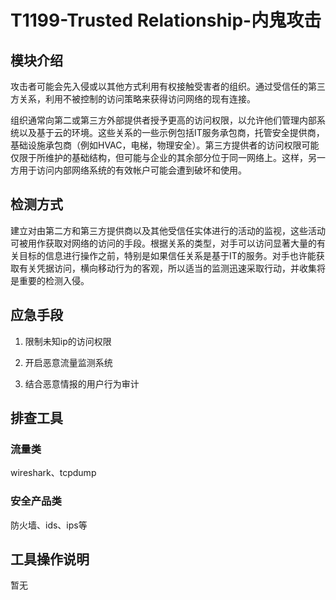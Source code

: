# T1199-Trusted Relationship-内鬼攻击

## 模块介绍

攻击者可能会先入侵或以其他方式利用有权接触受害者的组织。通过受信任的第三方关系，利用不被控制的访问策略来获得访问网络的现有连接。

组织通常向第二或第三方外部提供者授予更高的访问权限，以允许他们管理内部系统以及基于云的环境。这些关系的一些示例包括IT服务承包商，托管安全提供商，基础设施承包商（例如HVAC，电梯，物理安全）。第三方提供者的访问权限可能仅限于所维护的基础结构，但可能与企业的其余部分位于同一网络上。这样，另一方用于访问内部网络系统的有效帐户可能会遭到破坏和使用。

## 检测方式

建立对由第二方和第三方提供商以及其他受信任实体进行的活动的监视，这些活动可被用作获取对网络的访问的手段。根据关系的类型，对手可以访问显著大量的有关目标的信息进行操作之前，特别是如果信任关系是基于IT的服务。对手也许能获取有关凭据访问，横向移动行为的客观，所以适当的监测迅速采取行动，并收集将是重要的检测入侵。

## 应急手段

1. 限制未知ip的访问权限

2. 开启恶意流量监测系统
3. 结合恶意情报的用户行为审计

## 排查工具

### 流量类

wireshark、tcpdump

### 安全产品类

防火墙、ids、ips等

## 工具操作说明

暂无